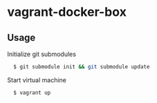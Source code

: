 # vagrant-docker-box

## Usage

Initialize git submodules

```bash
  $ git submodule init && git submodule update
```

Start virtual machine

```bash
  $ vagrant up
```
